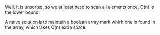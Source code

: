 
Well, it is unsorted, so we at least need to scan all elements once, O(n) is the lower bound.  

A naive solution is to maintain a boolean array mark which one is found in the array, which takes O(n) extra space.  